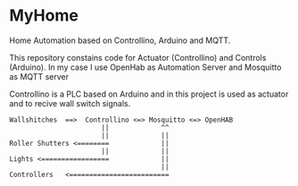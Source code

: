 # MyHome
Home Automation based on Controllino, Arduino and MQTT.

This repository constains code for Actuator (Controllino) and Controls (Arduino). 
In my case I use OpenHab as Automation Server and Mosquitto as MQTT server

Controllino is a PLC based on Arduino and in this project is used as actuator and to recive wall switch signals.

```
Wallshitches  ==>  Controllino <=> Mosquitto <=> OpenHAB
                       ||             ^^
                       ||             ||
Roller Shutters <========             ||  
                       ||             ||
Lights <=================             ||
                                      ||
Controllers   <=========================
